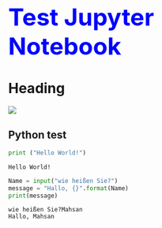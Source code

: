<h1 style="font-size:3rem;color:blue;">Test Jupyter Notebook </h1>

# Heading

<img src="https://media.istockphoto.com/photos/think-outside-the-box-on-school-green-blackboard-startup-education-picture-id1179730296?s=612x612">

## Python test


```python
print ("Hello World!")
```

    Hello World!
    


```python
Name = input("wie heißen Sie?")
message = "Hallo, {}".format(Name)
print(message)
```

    wie heißen Sie?Mahsan
    Hallo, Mahsan
    


```python

```
